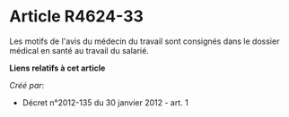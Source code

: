 # Article R4624-33

Les motifs de l'avis du médecin du travail sont consignés dans le dossier médical en santé au travail du salarié.

**Liens relatifs à cet article**

_Créé par_:

  - Décret n°2012-135 du 30 janvier 2012 - art. 1
